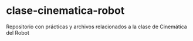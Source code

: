# clase-cinematica-robot
Repositorio con prácticas y archivos relacionados a la clase de Cinemática del Robot
